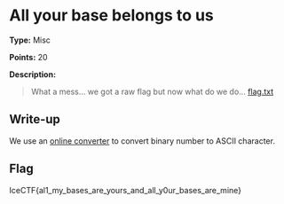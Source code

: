 # All your base belongs to us

**Type:** Misc

**Points:** 20

**Description:**

>What a mess... we got a raw flag but now what do we do... [flag.txt](allyour.txt)

## Write-up

We use an [online converter](https://www.branah.com/ascii-converter) to convert binary number to ASCII character.

## Flag
IceCTF{al1_my_bases_are_yours_and_all_y0ur_bases_are_mine}
